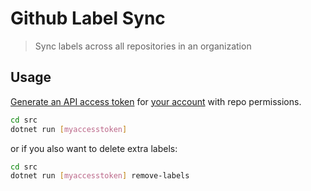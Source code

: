 # Github Label Sync

> Sync labels across all repositories in an organization

## Usage

[Generate an API access token](https://help.github.com/articles/creating-a-personal-access-token-for-the-command-line/) for [your account](https://github.com/settings/tokens) with repo permissions.

```bash
cd src
dotnet run [myaccesstoken]
```

or if you also want to delete extra labels:

```bash
cd src
dotnet run [myaccesstoken] remove-labels
```
